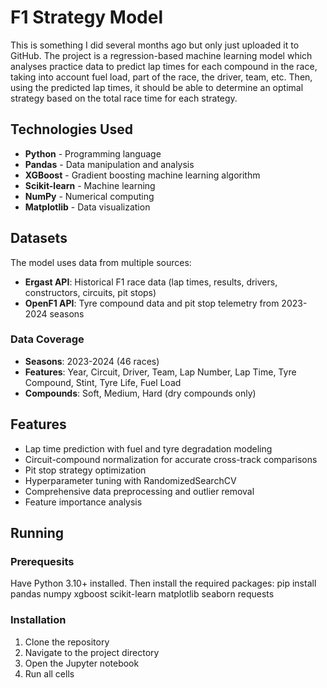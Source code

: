 # F1 Strategy Model

This is something I did several months ago but only just uploaded it to GitHub.
The project is a regression-based machine learning model which analyses practice data to predict lap times for each compound in the race, taking into account fuel load, part of the race, the driver, team, etc.
Then, using the predicted lap times, it should be able to determine an optimal strategy based on the total race time for each strategy.

## Technologies Used
- **Python** - Programming language
- **Pandas** - Data manipulation and analysis
- **XGBoost** - Gradient boosting machine learning algorithm
- **Scikit-learn** - Machine learning
- **NumPy** - Numerical computing
- **Matplotlib** - Data visualization

## Datasets
The model uses data from multiple sources:
- **Ergast API**: Historical F1 race data (lap times, results, drivers, constructors, circuits, pit stops)
- **OpenF1 API**: Tyre compound data and pit stop telemetry from 2023-2024 seasons
  
### Data Coverage
- **Seasons**: 2023-2024 (46 races)
- **Features**: Year, Circuit, Driver, Team, Lap Number, Lap Time, Tyre Compound, Stint, Tyre Life, Fuel Load
- **Compounds**: Soft, Medium, Hard (dry compounds only)

## Features

- Lap time prediction with fuel and tyre degradation modeling
- Circuit-compound normalization for accurate cross-track comparisons
- Pit stop strategy optimization
- Hyperparameter tuning with RandomizedSearchCV
- Comprehensive data preprocessing and outlier removal
- Feature importance analysis

## Running

### Prerequesits
Have Python 3.10+ installed. Then install the required packages:
pip install pandas numpy xgboost scikit-learn matplotlib seaborn requests

### Installation

1. Clone the repository
2. Navigate to the project directory
3. Open the Jupyter notebook
4. Run all cells


